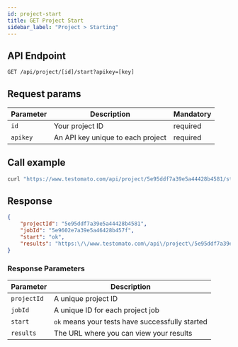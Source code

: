 ```yaml
---
id: project-start
title: GET Project Start
sidebar_label: "Project > Starting"
---
```


## API Endpoint

```txt title="API endpoint"
GET /api/project/[id]/start?apikey=[key]
```

## Request params

| Parameter | Description | Mandatory |
| --------- | ------------ | -------- |
| `id`      | Your project ID | required |
| `apikey`  | An API key unique to each project | required |


## Call example

```bash title="Example CURL call"
curl "https://www.testomato.com/api/project/5e95ddf7a39e5a44428b4581/start?apikey=4PJAOwTK"
```

## Response

```json title="Example JSON response"
{
	"projectId": "5e95ddf7a39e5a44428b4581",
	"jobId": "5e9602e7a39e5a46428b457f",
	"start": "ok",
	"results": "https:\/\/www.testomato.com\/api\/project\/5e95ddf7a39e5a44428b4581\/job\/5e9602e7a39e5a46428b457f\/results?apikey=4PJAOwTK"
}
```


### Response Parameters

| Parameter   | Description                                         |
| ----------- | --------------------------------------------------- |
| `projectId` | A unique project ID                                 |
| `jobId`     | A unique ID for each project job                    |
| `start`     | `ok` means your tests have successfully started     |
| `results`   | The URL where you can view your results             |

